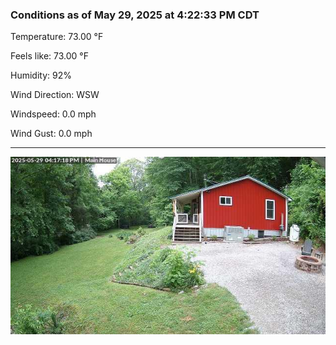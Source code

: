 ### Conditions as of May 29, 2025 at 4:22:33 PM CDT 

Temperature: 73.00 &deg;F

Feels like: 73.00 &deg;F

Humidity: 92%

Wind Direction: WSW

Windspeed: 0.0 mph

Wind Gust: 0.0 mph

---

<img src="./images/latest.jpeg"/>


